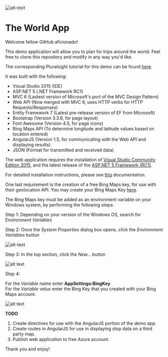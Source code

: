 ![alt-text](http://www.4by4us.com/sites/default/files/uploads/asp.net_.png "ASP.NET Logo")

# The World App

Welcome fellow GitHub aficionado!

This demo application will allow you to plan for trips around the world.  Feel free to clone this repository and modify in any way you'd like.

The corresponding Pluralsight tutorial for this demo can be found [here](https://app.pluralsight.com/library/courses/aspdotnet-5-ef7-bootstrap-angular-web-app/table-of-contents).

It was built with the following:
* Visual Studio 2015 (IDE)
* ASP.NET 5 (.NET Framework RC1)
* MVC 6 (Lastest version of Microsoft's port of the MVC Design Pattern)
* Web API (Now merged with MVC 6, uses HTTP verbs for HTTP Requests/Responses)
* Entity Framework 7 (Latest pre-release version of EF from Microsoft)
* Bootstrap (Version 3.3.6, for page layout)
* Font Awesome (Version 4.5, for page icons)
* Bing Maps API (To determine longitude and latitude values based on location entered)
* AngularJS (Version 1.5, for communicating with the Web API and displaying results)
* JSON (Format for transmitted and received data)

The web application requires the installation of [Visual Studio Community Edition 2015](https://www.visualstudio.com/en-us/products/visual-studio-community-vs.aspx), and the latest release of the [ASP.NET 5 Framework (RC1)](https://go.microsoft.com/fwlink/?LinkId=627627).  

For detailed installation instructions, please see [this](http://docs.asp.net/en/latest/getting-started/installing-on-windows.html) documentation.

One last requirement is the creation of a free Bing Maps key, for use with their geolocation API.  You may create your Bing Maps Key [here](https://www.bingmapsportal.com/).

The Bing Maps key must be added as an environment variable on your Windows system, by performing the following steps:

Step 1: Depending on your version of the Windows OS, search for _Environment Variables_

Step 2: Once the _System Properties_ dialog box opens, click the _Environment Variables_ button

![alt-text](http://www.jasonpriddy.com/images/SystemProperties.png "System Properties")

Step 3: In the top section, click the _New..._ button

![alt text](http://www.jasonpriddy.com/images/EnvironmentVariables.png "Environment Variables")

Step 4:

For the _Variable name_ enter **AppSettings:BingKey**   
For the _Variable value_ enter the Bing Key that you created with your Bing Maps account.

![alt text](http://www.jasonpriddy.com/images/EnvironmentVariablesValues.png "Environment Variables Values")

**TODO**

1. Create directives for use with the AngularJS portion of the demo app.
2. Create routes in AngularJS for use in displaying stop data on a third party map.
3. Publish web application to free Azure account.

Thank you and enjoy!
